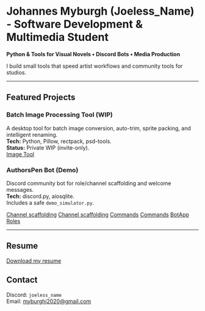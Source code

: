 # Johannes Myburgh (Joeless_Name) - Software Development & Multimedia Student

**Python & Tools for Visual Novels • Discord Bots • Media Production**

I build small tools that speed artist workflows and community tools for studios.

---

## Featured Projects

### Batch Image Processing Tool (WIP)
A desktop tool for batch image conversion, auto-trim, sprite packing, and intelligent renaming.  
**Tech:** Python, Pillow, rectpack, psd-tools.  
**Status:** Private WIP (invite-only).  
[Image Tool](assets/imagetool.png)


### AuthorsPen Bot (Demo)
Discord community bot for role/channel scaffolding and welcome messages.  
**Tech:** discord.py, aiosqlite.  
Includes a safe `demo_simulator.py`.

[Channel scaffolding](assets/channelscaffolding.png)
[Channel scaffolding](assets/channelscaffolding2.png)
[Commands](Commands.png)
[Commands](Commands2.png)
[BotApp](BotApp.png)
[Roles](Roles.png)

---

## Resume
[Download my resume](resume.pdf)


## Contact
Discord: `joeless_name`  
Email: myburghj2020@gmail.com
